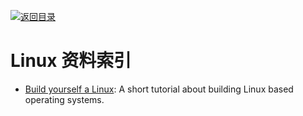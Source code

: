 [![返回目录](https://parg.co/UGo)](https://parg.co/b4z) 


 


 


 



# Linux 资料索引

- [Build yourself a Linux](https://github.com/MichielDerhaeg/build-linux): A short tutorial about building Linux based operating systems.